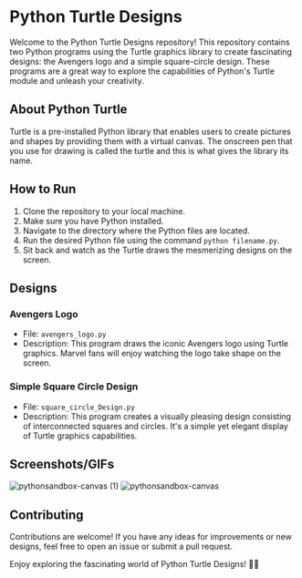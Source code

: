 # Python Turtle Designs

Welcome to the Python Turtle Designs repository! This repository contains two Python programs using the Turtle graphics library to create fascinating designs: the Avengers logo and a simple square-circle design. These programs are a great way to explore the capabilities of Python's Turtle module and unleash your creativity.

## About Python Turtle
Turtle is a pre-installed Python library that enables users to create pictures and shapes by providing them with a virtual canvas. The onscreen pen that you use for drawing is called the turtle and this is what gives the library its name.

## How to Run
1. Clone the repository to your local machine.
2. Make sure you have Python installed.
3. Navigate to the directory where the Python files are located.
4. Run the desired Python file using the command `python filename.py`.
5. Sit back and watch as the Turtle draws the mesmerizing designs on the screen.

## Designs

### Avengers Logo
- File: `avengers_logo.py`
- Description: This program draws the iconic Avengers logo using Turtle graphics. Marvel fans will enjoy watching the logo take shape on the screen.

### Simple Square Circle Design
- File: `square_circle_Design.py`
- Description: This program creates a visually pleasing design consisting of interconnected squares and circles. It's a simple yet elegant display of Turtle graphics capabilities.

## Screenshots/GIFs
![pythonsandbox-canvas (1)](https://github.com/Darshanjasani73/Turtle-Python-Programs/assets/167104440/84e2c26f-495f-48e1-ac3d-703cf9b830fb)
![pythonsandbox-canvas](https://github.com/Darshanjasani73/Turtle-Python-Programs/assets/167104440/8950401b-9378-45e4-a705-ac8bb9f5ea25)

## Contributing
Contributions are welcome! If you have any ideas for improvements or new designs, feel free to open an issue or submit a pull request.

Enjoy exploring the fascinating world of Python Turtle Designs! 🐢🎨
